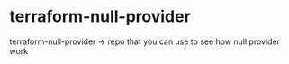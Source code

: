 # terraform-null-provider
terraform-null-provider -> repo that you can use to see how null provider work
